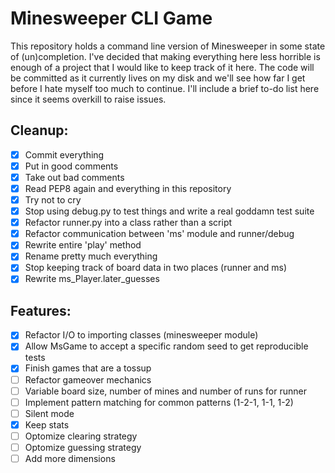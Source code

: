 Minesweeper CLI Game
====================

This repository holds a command line version of Minesweeper in some state of (un)completion. 
I've decided that making everything here less horrible is enough of a project that 
I would like to keep track of it here. 
The code will be committed as it currently lives on my disk and we'll see how far I get
before I hate myself too much to continue.
I'll include a brief to-do list here since it seems overkill to raise issues.

Cleanup:
--------

- [x] Commit everything
- [x] Put in good comments
- [x] Take out bad comments
- [x] Read PEP8 again and everything in this repository
- [x] Try not to cry 
- [x] Stop using debug.py to test things and write a real goddamn test suite
- [x] Refactor runner.py into a class rather than a script
- [x] Refactor communication between 'ms' module and runner/debug 
- [x] Rewrite entire 'play' method
- [x] Rename pretty much everything
- [x] Stop keeping track of board data in two places (runner and ms)
- [x] Rewrite ms_Player.later_guesses

Features:
---------

- [x] Refactor I/O to importing classes (minesweeper module)
- [x] Allow MsGame to accept a specific random seed to get reproducible tests
- [x] Finish games that are a tossup
- [ ] Refactor gameover mechanics
- [ ] Variable board size, number of mines and number of runs for runner
- [ ] Implement pattern matching for common patterns (1-2-1, 1-1, 1-2)
- [ ] Silent mode
- [x] Keep stats
- [ ] Optomize clearing strategy
- [ ] Optomize guessing strategy
- [ ] Add more dimensions
